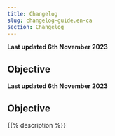 ```yaml
---
title: Changelog
slug: changelog-guide.en-ca
section: Changelog
---
```


**Last updated 6th November 2023**



## Objective  

**Last updated 6th November 2023**



## Objective  

{{% description %}}
